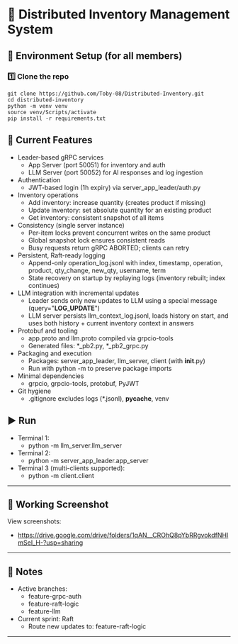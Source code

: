 # 🏬 Distributed Inventory Management System

## 🔧 Environment Setup (for all members)

### 1️⃣ Clone the repo
```Git bash
git clone https://github.com/Toby-08/Distributed-Inventory.git
cd distributed-inventory
python -m venv venv
source venv/Scripts/activate
pip install -r requirements.txt
```

## 🚀 Current Features

- Leader-based gRPC services
  - App Server (port 50051) for inventory and auth
  - LLM Server (port 50052) for AI responses and log ingestion
- Authentication
  - JWT-based login (1h expiry) via server_app_leader/auth.py
- Inventory operations
  - Add inventory: increase quantity (creates product if missing)
  - Update inventory: set absolute quantity for an existing product
  - Get inventory: consistent snapshot of all items
- Consistency (single server instance)
  - Per-item locks prevent concurrent writes on the same product
  - Global snapshot lock ensures consistent reads
  - Busy requests return gRPC ABORTED; clients can retry
- Persistent, Raft-ready logging
  - Append-only operation_log.jsonl with index, timestamp, operation, product, qty_change, new_qty, username, term
  - State recovery on startup by replaying logs (inventory rebuilt; index continues)
- LLM integration with incremental updates
  - Leader sends only new updates to LLM using a special message (query="__LOG_UPDATE__")
  - LLM server persists llm_context_log.jsonl, loads history on start, and uses both history + current inventory context in answers
- Protobuf and tooling
  - app.proto and llm.proto compiled via grpcio-tools
  - Generated files: *_pb2.py, *_pb2_grpc.py
- Packaging and execution
  - Packages: server_app_leader, llm_server, client (with __init__.py)
  - Run with python -m to preserve package imports
- Minimal dependencies
  - grpcio, grpcio-tools, protobuf, PyJWT
- Git hygiene
  - .gitignore excludes logs (*.jsonl), __pycache__, venv

## ▶️ Run

- Terminal 1:
  - python -m llm_server.llm_server
- Terminal 2:
  - python -m server_app_leader.app_server
- Terminal 3 (multi-clients supported):
  - python -m client.client
  
---

## 📸 Working Screenshot

View screenshots:
- https://drive.google.com/drive/folders/1qAN__CROhQ8pYbRRgvokdfNHImSeI_H-?usp=sharing

---

## 📌 Notes

- Active branches:
  - feature-grpc-auth
  - feature-raft-logic
  - feature-llm
- Current sprint: Raft
  - Route new updates to: feature-raft-logic

---
